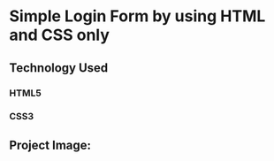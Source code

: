 # Simple Login Form by using HTML and CSS only

## Technology Used

### HTML5
### CSS3

## Project Image:
